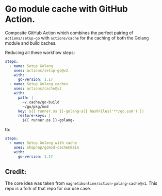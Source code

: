 # Go module cache with GitHub Action.

Composite GitHub Action which combines the perfect pairing of `actions/setup-go` with `actions/cache` for the caching of both the Golang module and build caches.

Reducing all these workflow steps:

```yml
steps:
  - name: Setup Golang
    uses: actions/setup-go@v2
    with:
      go-version: 1.17
  - name: Setup Golang caches
    uses: actions/cache@v2
    with:
      path: |
        ~/.cache/go-build
        ~/go/pkg/mod
      key: ${{ runner.os }}-golang-${{ hashFiles('**/go.sum') }}
      restore-keys: |
        ${{ runner.os }}-golang-
```

to:

```yml
steps:
  - name: Setup Golang with cache
    uses: shopnap/gomod-cache@main
    with:
      go-version: 1.17
```

## Credit:

The core idea was taken from `magnetikonline/action-golang-cache@v1`. This repo is a fork of that repo for our use case.

